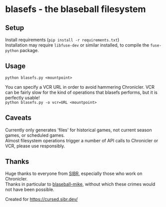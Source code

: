 # blasefs - the blaseball filesystem

## Setup
Install requirements (`pip install -r requirements.txt`)  
Installation may require `libfuse-dev` or similar installed, to compile the `fuse-python` package.  

## Usage
`python blasefs.py <mountpoint>`

You can specify a VCR URL in order to avoid hammering Chronicler. VCR can be fairly slow for the
kind of operations that blasefs performs, but it is perfectly usable!  
`python blasefs.py -o vcr=URL <mountpoint>`

## Caveats
Currently only generates 'files' for historical games, not current season games, or scheduled games.  
Almost filesystem operations trigger a number of API calls to Chronicler or VCR, please use responsibly.

## Thanks
Huge thanks to everyone from [SIBR](https://sibr.dev/), especially those who work on Chronicler.  
Thanks in particular to [blaseball-mike](https://github.com/jmaliksi/blaseball-mike/), without which these
crimes would not have been possible.  

Created for https://cursed.sibr.dev/
